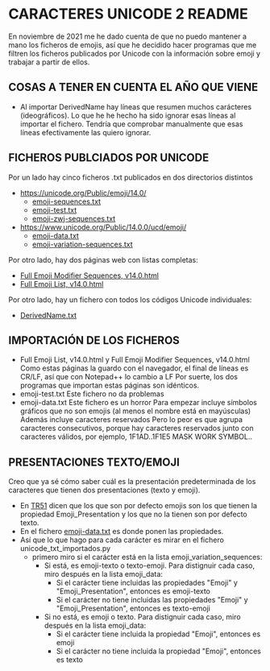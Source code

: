 # CARACTERES UNICODE 2 README

En noviembre de 2021 me he dado cuenta de que no puedo mantener a mano los ficheros de emojis, así que he decidido hacer programas que me filtren los ficheros publicados por Unicode con la información sobre emoji y trabajar a partir de ellos.

## COSAS A TENER EN CUENTA EL AÑO QUE VIENE

- Al importar DerivedName hay líneas que resumen muchos carácteres (ideográficos). Lo que he he hecho ha sido ignorar esas líneas al importar el fichero. Tendría que comprobar manualmente que esas líneas efectivamente las quiero ignorar.

## FICHEROS PUBLCIADOS POR UNICODE

Por un lado hay cinco ficheros .txt publicados en dos directorios distintos
- https://unicode.org/Public/emoji/14.0/
    - [emoji-sequences.txt](https://unicode.org/Public/emoji/14.0/emoji-sequences.txt)
    - [emoji-test.txt](https://unicode.org/Public/emoji/14.0/emoji-test.txt)
    - [emoji-zwj-sequences.txt](https://unicode.org/Public/emoji/14.0/emoji-zwj-sequences.txt)
- https://www.unicode.org/Public/14.0.0/ucd/emoji/
    - [emoji-data.txt](https://www.unicode.org/Public/14.0.0/ucd/emoji/emoji-data.txt)
    - [emoji-variation-sequences.txt](https://www.unicode.org/Public/14.0.0/ucd/emoji/emoji-variation-sequences.txt)

Por otro lado, hay dos páginas web con listas completas:
- [Full Emoji Modifier Sequences, v14.0.html](https://www.unicode.org/emoji/charts/full-emoji-modifiers.html)
- [Full Emoji List, v14.0.html](https://www.unicode.org/emoji/charts/full-emoji-list.html)

Por otro lado, hay un fichero con todos los códigos Unicode individuales:
- [DerivedName.txt](https://www.unicode.org/Public/14.0.0/ucd/extracted/DerivedName.txt)

## IMPORTACIÓN DE LOS FICHEROS

- Full Emoji List, v14.0.html y Full Emoji Modifier Sequences, v14.0.html
  Como estas páginas la guardo con el navegador, el final de líneas es CR/LF, así que con Notepad++ lo cambio a LF
  Por suerte, los dos programas que importan estas páginas son idénticos.
- emoji-test.txt
  Este fichero no da problemas
- emoji-data.txt
  Este fichero es un horror
  Para empezar incluye símbolos gráficos que no son emojis (al menos el nombre está en mayúsculas)
  Además incluye caracteres reservados
  Pero lo peor es que agrupa caracteres consecutivos, porque hay caracteres reservados junto con caracteres válidos, por ejemplo, 1F1AD..1F1E5 MASK WORK SYMBOL..<reserved-1F1E5>

## PRESENTACIONES TEXTO/EMOJI

Creo que ya sé cómo saber cuál es la presentación predeterminada de los caracteres que tienen dos presentaciones (texto y emoji).

- En [TR51](http://www.unicode.org/reports/tr51/#Emoji_Presentation) dicen que los que son por defecto emojis son los que tienen la propiedad Emoji_Presentation y los que no la tienen son por defecto texto.
- En el fichero [emoji-data.txt](https://www.unicode.org/Public/14.0.0/ucd/emoji/emoji-data.txt) es donde ponen las propiedades.
- Así que lo que hago para cada carácter es mirar en el fichero unicode_txt_importados.py
    - primero miro si el carácter está en la lista emoji_variation_sequences:
        - Si está, es emoji-texto o texto-emoji. Para distignuir cada caso, miro después en la lista emoji_data:
            - Si el carácter tiene incluidas las propiedades "Emoji" y "Emoji_Presentation", entonces es emoji-texto
            - Si el carácter no tiene incluidas las propiedades "Emoji" y "Emoji_Presentation", entonces es texto-emoji
        - Si no está, es emoji o texto. Para distignuir cada caso, miro después en la lista emoji_data:
            - Si el carácter tiene incluida la propiedad "Emoji", entonces es emoji
            - Si el carácter no tiene incluida la propiedad "Emoji", entonces es texto


